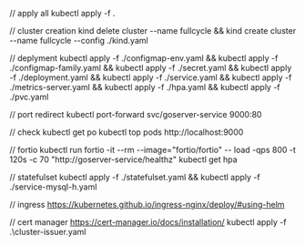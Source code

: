 // apply all
kubectl apply -f .

// cluster creation
kind delete cluster --name fullcycle &&
kind create cluster --name fullcycle --config ./kind.yaml

// deplyment
kubectl apply -f ./configmap-env.yaml &&
kubectl apply -f ./configmap-family.yaml &&
kubectl apply -f ./secret.yaml &&
kubectl apply -f ./deployment.yaml &&
kubectl apply -f ./service.yaml &&
kubectl apply -f ./metrics-server.yaml &&
kubectl apply -f ./hpa.yaml &&
kubectl apply -f ./pvc.yaml

// port redirect
kubectl port-forward svc/goserver-service 9000:80

// check
kubectl get po
kubectl top pods
http://localhost:9000

// fortio
kubectl run fortio -it --rm --image="fortio/fortio" -- load -qps 800 -t 120s -c 70 "http://goserver-service/healthz"
kubectl get hpa

// statefulset
kubectl apply -f ./statefulset.yaml &&
kubectl apply -f ./service-mysql-h.yaml

// ingress
https://kubernetes.github.io/ingress-nginx/deploy/#using-helm

// cert manager
https://cert-manager.io/docs/installation/
kubectl apply -f .\cluster-issuer.yaml